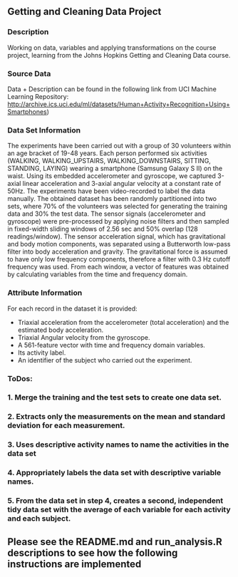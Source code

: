 ## Getting and Cleaning Data Project


### Description
Working on data, variables and applying transformations on the course project, learning 
from the Johns Hopkins Getting and Cleaning Data course.

### Source Data
Data + Description can be found in the following link from UCI Machine Learning Repository:
http://archive.ics.uci.edu/ml/datasets/Human+Activity+Recognition+Using+Smartphones)

### Data Set Information
The experiments have been carried out with a group of 30 volunteers within an age 
bracket of 19-48 years. Each person performed six activities (WALKING, WALKING_UPSTAIRS, WALKING_DOWNSTAIRS, SITTING, STANDING, LAYING) wearing a smartphone (Samsung Galaxy S II) on the waist. Using its embedded accelerometer and gyroscope, we captured 3-axial linear acceleration and 3-axial angular velocity at a constant rate of 50Hz. The experiments have been video-recorded to label the data manually. The obtained dataset has been randomly partitioned into two sets, where 70% of the volunteers was selected for generating the training data and 30% the test data. 
The sensor signals (accelerometer and gyroscope) were pre-processed by
 applying noise filters and then sampled in fixed-width sliding windows
 of 2.56 sec and 50% overlap (128 readings/window). The sensor 
 acceleration signal, which has gravitational and body motion 
 components, was separated using a Butterworth low-pass filter
 into body acceleration and gravity. The gravitational force is 
 assumed to have only low frequency components, therefore a filter
 with 0.3 Hz cutoff frequency was used. From each window, a vector
 of features was obtained by calculating variables from the time and frequency domain.

### Attribute Information
For each record in the dataset it is provided: 
- Triaxial acceleration from the accelerometer (total acceleration) and the estimated body acceleration. 
- Triaxial Angular velocity from the gyroscope. 
- A 561-feature vector with time and frequency domain variables. 
- Its activity label. 
- An identifier of the subject who carried out the experiment.

### ToDos:
### 1. Merge the training and the test sets to create one data set.
### 2. Extracts only the measurements on the mean and standard deviation for each measurement.
### 3. Uses descriptive activity names to name the activities in the data set
### 4. Appropriately labels the data set with descriptive variable names.
### 5. From the data set in step 4, creates a second, independent tidy data set with the average of each variable for each activity and each subject.

## Please see the README.md and run_analysis.R descriptions to see how the following instructions are implemented 
